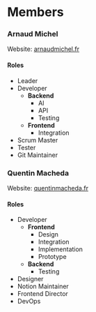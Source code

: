 # Members

### Arnaud Michel

Website: [arnaudmichel.fr](https://arnaudmichel.fr)

#### Roles

- Leader
- Developer
  - **Backend**
    - AI
    - API
    - Testing
  - **Frontend**
    - Integration
- Scrum Master
- Tester
- Git Maintainer

### Quentin Macheda

Website: [quentinmacheda.fr](https://quentinmacheda.fr)

#### Roles

- Developer
  - **Frontend**
    - Design
    - Integration
    - Implementation
    - Prototype
  - **Backend**
    - Testing
- Designer
- Notion Maintainer
- Frontend Director
- DevOps

